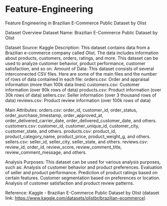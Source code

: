 # Feature-Engineering
Feature Engineering in Brazilian E-Commerce Public Dataset by Olist

Dataset Overview
Dataset Name: Brazilian E-Commerce Public Dataset by Olist

Dataset Source: Kaggle
Description: This dataset contains data from a Brazilian e-commerce company called Olist. The data includes information about products, customers, orders, ratings, and more. This dataset can be used to analyze customer behavior, product performance, customer satisfaction, and so on.
Amount of Data: This dataset consists of several interconnected CSV files. Here are some of the main files and the number of rows of data contained in each file:
orders.csv: Order and appraisal information (more than 100k data lines)
customers.csv: Customer information (over 90k rows of data)
products.csv: Product information (over 30k rows of data)
sellers.csv: Seller information (over 3 thousand rows of data)
reviews.csv: Product review information (over 100k rows of data)

Main Attributes:
orders.csv: order_id, customer_id, order_status, order_purchase_timestamp, order_approved_at, order_delivered_carrier_date, order_delivered_customer_date, and others.
customers.csv: customer_id, customer_unique_id, customer_city, customer_state, and others.
products.csv: product_id, product_category_name, product_price, product_weight_g, and others.
sellers.csv: seller_id, seller_city, seller_state, and others.
reviews.csv: review_id, order_id, review_score, review_comment_title, review_comment_message, and others.

Analysis Purposes: This dataset can be used for various analysis purposes, such as:
Analysis of customer behavior and product preferences.
Evaluation of seller and product performance.
Prediction of product ratings based on certain features.
Customer segmentation based on preferences or location.
Analysis of customer satisfaction and product review patterns.

Reference: Kaggle - Brazilian E-Commerce Public Dataset by Olist (dataset link: https://www.kaggle.com/datasets/olistbr/brazilian-ecommerce)
